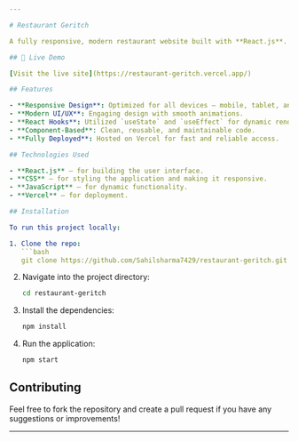 ```yaml
---

# Restaurant Geritch

A fully responsive, modern restaurant website built with **React.js**. The design showcases clean UI elements, smooth animations, and a user-friendly interface.

## 🚀 Live Demo

[Visit the live site](https://restaurant-geritch.vercel.app/)

## Features

- **Responsive Design**: Optimized for all devices – mobile, tablet, and desktop.
- **Modern UI/UX**: Engaging design with smooth animations.
- **React Hooks**: Utilized `useState` and `useEffect` for dynamic rendering.
- **Component-Based**: Clean, reusable, and maintainable code.
- **Fully Deployed**: Hosted on Vercel for fast and reliable access.

## Technologies Used

- **React.js** – for building the user interface.
- **CSS** – for styling the application and making it responsive.
- **JavaScript** – for dynamic functionality.
- **Vercel** – for deployment.

## Installation

To run this project locally:

1. Clone the repo:
   ```bash
   git clone https://github.com/Sahilsharma7429/restaurant-geritch.git
   ```

2. Navigate into the project directory:
   ```bash
   cd restaurant-geritch
   ```

3. Install the dependencies:
   ```bash
   npm install
   ```

4. Run the application:
   ```bash
   npm start
   ```

## Contributing

Feel free to fork the repository and create a pull request if you have any suggestions or improvements!

---
```

